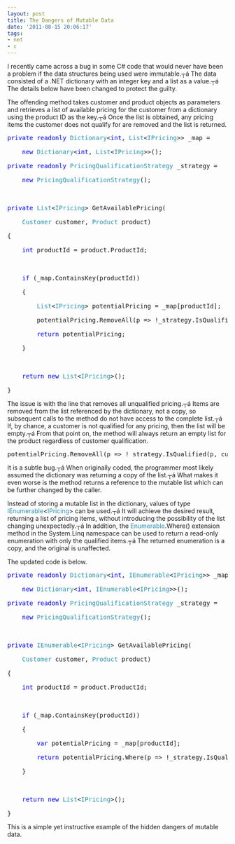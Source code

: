 ```yaml
---
layout: post
title: The Dangers of Mutable Data
date: '2011-08-15 20:06:17'
tags:
- net
- c
---
```


I recently came across a bug in some C# code that would never have been a problem if the data structures being used were immutable.┬á The data consisted of a .NET dictionary with an integer key and a list as a value.┬á The details below have been changed to protect the guilty.

The offending method takes customer and product objects as parameters and retrieves a list of available pricing for the customer from a dictionary using the product ID as the key.┬á Once the list is obtained, any pricing items the customer does not qualify for are removed and the list is returned.
<pre class="code"><span style="color: blue;">private readonly </span><span style="color: #2b91af;">Dictionary</span>&lt;<span style="color: blue;">int</span>, <span style="color: #2b91af;">List</span>&lt;<span style="color: #2b91af;">IPricing</span>&gt;&gt; _map =
    <span style="color: blue;">new </span><span style="color: #2b91af;">Dictionary</span>&lt;<span style="color: blue;">int</span>, <span style="color: #2b91af;">List</span>&lt;<span style="color: #2b91af;">IPricing</span>&gt;&gt;();
<span style="color: blue;">private readonly </span><span style="color: #2b91af;">PricingQualificationStrategy </span>_strategy =
    <span style="color: blue;">new </span><span style="color: #2b91af;">PricingQualificationStrategy</span>();

<span style="color: blue;">private </span><span style="color: #2b91af;">List</span>&lt;<span style="color: #2b91af;">IPricing</span>&gt; GetAvailablePricing(
    <span style="color: #2b91af;">Customer </span>customer, <span style="color: #2b91af;">Product </span>product)
{
    <span style="color: blue;">int </span>productId = product.ProductId;

    <span style="color: blue;">if </span>(_map.ContainsKey(productId))
    {
        <span style="color: #2b91af;">List</span>&lt;<span style="color: #2b91af;">IPricing</span>&gt; potentialPricing = _map[productId];
        potentialPricing.RemoveAll(p =&gt; !_strategy.IsQualified(p, customer));
        <span style="color: blue;">return </span>potentialPricing;
    }

    <span style="color: blue;">return new </span><span style="color: #2b91af;">List</span>&lt;<span style="color: #2b91af;">IPricing</span>&gt;();
}</pre>
The issue is with the line that removes all unqualified pricing.┬á Items are removed from the list referenced by the dictionary, not a copy, so subsequent calls to the method do not have access to the complete list.┬á If, by chance, a customer is not qualified for any pricing, then the list will be empty.┬á From that point on, the method will always return an empty list for the product regardless of customer qualification.
<pre class="code">potentialPricing.RemoveAll(p =&gt; !_strategy.IsQualified(p, customer));</pre>
It is a subtle bug.┬á When originally coded, the programmer most likely assumed the dictionary was returning a copy of the list.┬á What makes it even worse is the method returns a reference to the mutable list which can be further changed by the caller.

Instead of storing a mutable list in the dictionary, values of type <span style="color: #2b91af;">IEnumerable</span>&lt;<span style="color: #2b91af;">IPricing</span>&gt; can be used.┬á It will achieve the desired result, returning a list of pricing items, without introducing the possibility of the list changing unexpectedly.┬á In addition, the <span style="color: #2b91af;">Enumerable</span>.Where() extension method in the System.Linq namespace can be used to return a read-only enumeration with only the qualified items.┬á The returned enumeration is a copy, and the original is unaffected.

The updated code is below.
<pre class="code"><span style="color: blue;">private readonly </span><span style="color: #2b91af;">Dictionary</span>&lt;<span style="color: blue;">int</span>, <span style="color: #2b91af;">IEnumerable</span>&lt;<span style="color: #2b91af;">IPricing</span>&gt;&gt; _map =
    <span style="color: blue;">new </span><span style="color: #2b91af;">Dictionary</span>&lt;<span style="color: blue;">int</span>, <span style="color: #2b91af;">IEnumerable</span>&lt;<span style="color: #2b91af;">IPricing</span>&gt;&gt;();
<span style="color: blue;">private readonly </span><span style="color: #2b91af;">PricingQualificationStrategy </span>_strategy =
    <span style="color: blue;">new </span><span style="color: #2b91af;">PricingQualificationStrategy</span>();

<span style="color: blue;">private </span><span style="color: #2b91af;">IEnumerable</span>&lt;<span style="color: #2b91af;">IPricing</span>&gt; GetAvailablePricing(
    <span style="color: #2b91af;">Customer </span>customer, <span style="color: #2b91af;">Product </span>product)
{
    <span style="color: blue;">int </span>productId = product.ProductId;

    <span style="color: blue;">if </span>(_map.ContainsKey(productId))
    {
        <span style="color: blue;">var </span>potentialPricing = _map[productId];
        <span style="color: blue;">return </span>potentialPricing.Where(p =&gt; !_strategy.IsQualified(p, customer));
    }

    <span style="color: blue;">return new </span><span style="color: #2b91af;">List</span>&lt;<span style="color: #2b91af;">IPricing</span>&gt;();
}</pre>
This is a simple yet instructive example of the hidden dangers of mutable data.
